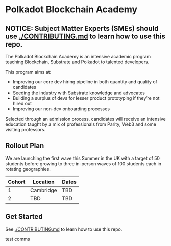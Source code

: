 # Polkadot Blockchain Academy

## NOTICE: Subject Matter Experts (SMEs) should use [./CONTRIBUTING.md](./CONTRIBUTING.md) to learn how to use this repo.

The Polkadot Blockchain Academy is an intensive academic program teaching Blockchain, Substrate and Polkadot to talented developers.

This program aims at:

- Improving our core dev hiring pipeline in both quantity and quality of candidates
- Seeding the industry with Substrate knowledge and advocates
- Building a surplus of devs for lesser product prototyping if they’re not hired out
- Improving our non-dev onboarding processes

Selected through an admission process, candidates will receive an intensive education taught by a mix of professionals from Parity, Web3 and some visiting professors.

## Rollout Plan

We are launching the first wave this Summer in the UK with a target of 50 students before growing to three in-person waves of 100 students each in rotating geographies.

| Cohort | Location  | Dates |
| ------ | --------- | ----- |
| 1      | Cambridge | TBD   |
| 2      | TBD       | TBD   |

## Get Started

See [./CONTRIBUTING.md](./CONTRIBUTING.md) to learn how to use this repo.

test comms
